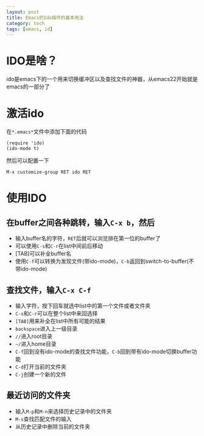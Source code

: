 ```yaml
---
layout: post
title: Emacs的Ido插件的基本用法
category: tech
tags: [emacs, id]
---
```


# IDO是啥？
ido是emacs下的一个用来切换缓冲区以及查找文件的神器，从emacs22开始就是emacs的一部分了

# 激活ido
在`*.emacs*`文件中添加下面的代码

```elisp
(require 'ido)
(ido-mode t)
```

然后可以配置一下

```elisp
M-x customize-group RET ido RET
```

# 使用IDO
## 在buffer之间各种跳转，输入`C-x b`，然后

* 输入buffer名的字符，`RET`后就可以浏览排在第一位的buffer了
* 可以使用`C-s`和`C-r`在list中间前后移动
* [TAB]可以补全buffer名
* 使用`C-f`可以转换为发现文件(带ido-mode)，`C-b`返回到switch-to-buffer(不带ido-mode)

## 查找文件，输入`C-x C-f`

* 输入字符，按下回车就选中list中的第一个文件或者文件夹
* `C-s`和`C-r`可以在整个list中来回选择
* `[TAB]`用来补全在list中所有可能的结果
* `backspace`进入上一级目录
* `//`进入root目录
* `~/`进入home目录
* `C-f`回到没有ido-mode的查找文件功能，`C-b`回到带有ido-mode切换buffer功能
* `C-d`打开当前的文件夹
* `C-j`创建一个新的文件

## 最近访问的文件夹

* 输入`M-p`和`M-n`来选择历史记录中的文件夹
* `M-s`查找匹配文件的输入
* 从历史记录中删除当前的文件夹
